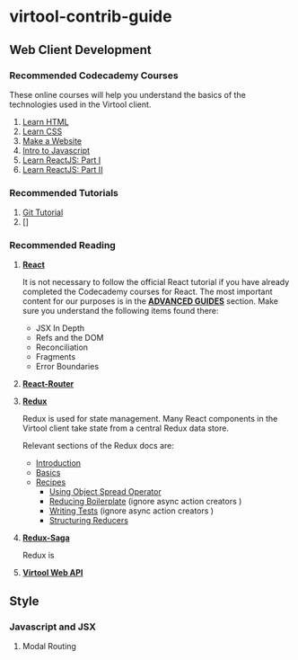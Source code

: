 # virtool-contrib-guide

## Web Client Development

### Recommended Codecademy Courses

These online courses will help you understand the basics of the technologies used in the Virtool client.

1. [Learn HTML](https://www.codecademy.com/learn/learn-html)
2. [Learn CSS](https://www.codecademy.com/learn/learn-css)
3. [Make a Website](https://www.codecademy.com/learn/make-a-website)
4. [Intro to Javascript](https://www.codecademy.com/learn/introduction-to-javascript)
4. [Learn ReactJS: Part I](https://www.codecademy.com/learn/react-101)
5. [Learn ReactJS: Part II](https://www.codecademy.com/learn/react-102)

### Recommended Tutorials

1. [Git Tutorial](https://try.github.io)
2. []

### Recommended Reading

1. [**React**](https://reactjs.org/docs/hello-world.html)

   It is not necessary to follow the official React tutorial if you have already completed the Codecademy courses for React. The most important content for our purposes is in the [**ADVANCED GUIDES**](https://reactjs.org/docs/jsx-in-depth.html) section. Make sure you understand the following items found there:

   - JSX In Depth
   - Refs and the DOM
   - Reconciliation
   - Fragments
   - Error Boundaries

2. [**React-Router**](https://reacttraining.com/react-router/web)

   
   
3. [**Redux**](https://redux.js.org/)

   Redux is used for state management. Many React components in the Virtool client take state from a central Redux data store. 

   Relevant sections of the Redux docs are:

   - [Introduction](https://redux.js.org/docs/introduction/)
   - [Basics](https://redux.js.org/docs/basics/)
   - [Recipes](https://redux.js.org/docs/recipes/)
       - [Using Object Spread Operator](https://redux.js.org/docs/recipes/UsingObjectSpreadOperator.html)
       - [Reducing Boilerplate](https://redux.js.org/docs/recipes/ReducingBoilerplate.html) \(ignore async action creators \)
       - [Writing Tests](https://redux.js.org/docs/recipes/WritingTests.html) \(ignore async action creators \)
       - [Structuring Reducers](https://redux.js.org/docs/recipes/StructuringReducers.html)

4. [**Redux-Saga**](https://redux-saga.js.org/)

   Redux is 

5. [**Virtool Web API**](https://docs.virtool.ca/development/api/)

## Style

### Javascript and JSX

1. Modal Routing


